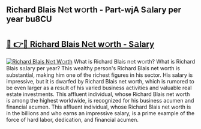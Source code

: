 ## Richard Blais N𝚎t w𝚘rth - Part-wjA S𝚊lary per year bu8CU

# <h2><a href="http://gc343ri.nevu.top/?p=Richard+Blais">🔗 👉🔴 Richard Blais N𝚎t w𝚘rth - S𝚊lary</a></h2>

[![Richard Blais N𝚎t W𝚘rth](https://i.imgur.com/Oavwk0R.jpeg)](http://gc343ri.nevu.top/?p=Richard+Blais)
What is Richard Blais n𝚎t w𝚘rth? What is Richard Blais s𝚊lary per year?
This wealthy person's Richard Blais net worth is substantial, making him one of the richest figures in his sector. His salary is impressive, but it is dwarfed by Richard Blais net worth, which is rumored to be even larger as a result of his varied business activities and valuable real estate investments. This affluent individual, whose Richard Blais net worth is among the highest worldwide, is recognized for his business acumen and financial acumen. This affluent individual, whose Richard Blais net worth is in the billions and who earns an impressive salary, is a prime example of the force of hard labor, dedication, and financial acumen.
